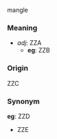 mangle
### Meaning
+ _adj_: ZZA
    + __eg__: ZZB

### Origin

ZZC

### Synonym

__eg__: ZZD

+ ZZE



